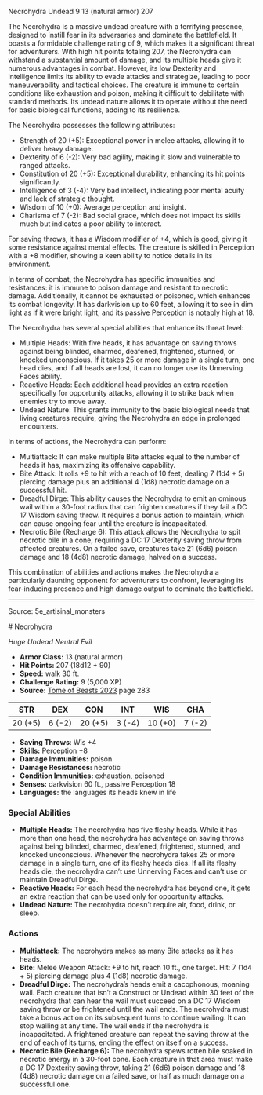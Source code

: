 <MonsterName/>Necrohydra</MonsterName>
<CreatureType/>Undead</CreatureType>
<CR/>9</CR>
<AC/>13 (natural armor)</AC>
<HP/>207</HP>
<summary>The Necrohydra is a massive undead creature with a terrifying presence, designed to instill fear in its adversaries and dominate the battlefield. It boasts a formidable challenge rating of 9, which makes it a significant threat for adventurers. With high hit points totaling 207, the Necrohydra can withstand a substantial amount of damage, and its multiple heads give it numerous advantages in combat. However, its low Dexterity and intelligence limits its ability to evade attacks and strategize, leading to poor maneuverability and tactical choices. The creature is immune to certain conditions like exhaustion and poison, making it difficult to debilitate with standard methods. Its undead nature allows it to operate without the need for basic biological functions, adding to its resilience.</summary>

<detail>

The Necrohydra possesses the following attributes:
- Strength of 20 (+5): Exceptional power in melee attacks, allowing it to deliver heavy damage.
- Dexterity of 6 (-2): Very bad agility, making it slow and vulnerable to ranged attacks.
- Constitution of 20 (+5): Exceptional durability, enhancing its hit points significantly.
- Intelligence of 3 (-4): Very bad intellect, indicating poor mental acuity and lack of strategic thought.
- Wisdom of 10 (+0): Average perception and insight.
- Charisma of 7 (-2): Bad social grace, which does not impact its skills much but indicates a poor ability to interact.

For saving throws, it has a Wisdom modifier of +4, which is good, giving it some resistance against mental effects. The creature is skilled in Perception with a +8 modifier, showing a keen ability to notice details in its environment.

In terms of combat, the Necrohydra has specific immunities and resistances: it is immune to poison damage and resistant to necrotic damage. Additionally, it cannot be exhausted or poisoned, which enhances its combat longevity. It has darkvision up to 60 feet, allowing it to see in dim light as if it were bright light, and its passive Perception is notably high at 18.

The Necrohydra has several special abilities that enhance its threat level:
- Multiple Heads: With five heads, it has advantage on saving throws against being blinded, charmed, deafened, frightened, stunned, or knocked unconscious. If it takes 25 or more damage in a single turn, one head dies, and if all heads are lost, it can no longer use its Unnerving Faces ability.
- Reactive Heads: Each additional head provides an extra reaction specifically for opportunity attacks, allowing it to strike back when enemies try to move away.
- Undead Nature: This grants immunity to the basic biological needs that living creatures require, giving the Necrohydra an edge in prolonged encounters.

In terms of actions, the Necrohydra can perform:
- Multiattack: It can make multiple Bite attacks equal to the number of heads it has, maximizing its offensive capability.
- Bite Attack: It rolls +9 to hit with a reach of 10 feet, dealing 7 (1d4 + 5) piercing damage plus an additional 4 (1d8) necrotic damage on a successful hit.
- Dreadful Dirge: This ability causes the Necrohydra to emit an ominous wail within a 30-foot radius that can frighten creatures if they fail a DC 17 Wisdom saving throw. It requires a bonus action to maintain, which can cause ongoing fear until the creature is incapacitated.
- Necrotic Bile (Recharge 6): This attack allows the Necrohydra to spit necrotic bile in a cone, requiring a DC 17 Dexterity saving throw from affected creatures. On a failed save, creatures take 21 (6d6) poison damage and 18 (4d8) necrotic damage, halved on a success. 

This combination of abilities and actions makes the Necrohydra a particularly daunting opponent for adventurers to confront, leveraging its fear-inducing presence and high damage output to dominate the battlefield.</detail>



---

Source: 5e_artisinal_monsters

<statblock>
# Necrohydra

*Huge* *Undead* *Neutral Evil*

- **Armor Class:** 13 (natural armor)
- **Hit Points:** 207 (18d12 + 90)
- **Speed:** walk 30 ft.
- **Challenge Rating:** 9 (5,000 XP)
- **Source:** [Tome of Beasts 2023](https://koboldpress.com/kpstore/product/tome-of-beasts-1-2023-edition/) page 283

| STR | DEX | CON | INT | WIS | CHA |
| --- | --- | --- | --- | --- | --- |
| 20 (+5) | 6 (-2) | 20 (+5) | 3 (-4) | 10 (+0) | 7 (-2) |

- **Saving Throws**: Wis +4
- **Skills:** Perception +8
- **Damage Immunities:** poison
- **Damage Resistances:** necrotic
- **Condition Immunities:** exhaustion, poisoned
- **Senses:** darkvision 60 ft., passive Perception 18
- **Languages:** the languages its heads knew in life

### Special Abilities

- **Multiple Heads:** The necrohydra has five fleshy heads. While it has more than one head, the necrohydra has advantage on saving throws against being blinded, charmed, deafened, frightened, stunned, and knocked unconscious. Whenever the necrohydra takes 25 or more damage in a single turn, one of its fleshy heads dies. If all its fleshy heads die, the necrohydra can’t use Unnerving Faces and can’t use or maintain Dreadful Dirge.
- **Reactive Heads:** For each head the necrohydra has beyond one, it gets an extra reaction that can be used only for opportunity attacks.
- **Undead Nature:** The necrohydra doesn’t require air, food, drink, or sleep.

### Actions

- **Multiattack:** The necrohydra makes as many Bite attacks as it has heads.
- **Bite:** Melee Weapon Attack: +9 to hit, reach 10 ft., one target. Hit: 7 (1d4 + 5) piercing damage plus 4 (1d8) necrotic damage.
- **Dreadful Dirge:** The necrohydra’s heads emit a cacophonous, moaning wail. Each creature that isn’t a Construct or Undead within 30 feet of the necrohydra that can hear the wail must succeed on a DC 17 Wisdom saving throw or be frightened until the wail ends. The necrohydra must take a bonus action on its subsequent turns to continue wailing. It can stop wailing at any time. The wail ends if the necrohydra is incapacitated. A frightened creature can repeat the saving throw at the end of each of its turns, ending the effect on itself on a success.
- **Necrotic Bile (Recharge 6):** The necrohydra spews rotten bile soaked in necrotic energy in a 30-foot cone. Each creature in that area must make a DC 17 Dexterity saving throw, taking 21 (6d6) poison damage and 18 (4d8) necrotic damage on a failed save, or half as much damage on a successful one.
</statblock>


